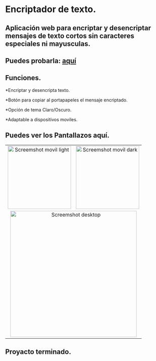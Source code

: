 # Encriptador de texto.

## Aplicación web para encriptar y desencriptar mensajes de texto cortos sin caracteres especiales ni mayusculas.

## Puedes probarla: [aquí](https://)

## Funciones.
*Encriptar y desencripta texto.

*Botón para copiar al portapapeles el mensaje encriptado.

*Opción de tema Claro/Oscuro.

*Adaptable a dispositivos moviles.

## Puedes ver los Pantallazos aquí.

<table>
  <tr>
    <td align="center">
      <img src="Screenshots/1.jpg" alt="Screemshot movil light" width="200">
    </td>
    <td align="center">
      <img src="Screenshots/2.jpg" alt="Screemshot movil dark" width="200">
    </td>
  </tr>
  <tr>
    <td align="center" colspan="2">
      <img src="Screenshots/3.png" alt="Screemshot desktop" width="400">
    </td>
  </tr>
</table>

## Proyacto terminado.
